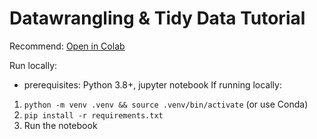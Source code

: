 # Datawrangling & Tidy Data Tutorial
Recommend:
[Open in Colab](https://colab.research.google.com/github/justingebert/datawrangling-tidydata/blob/main/solution.ipynb)

Run locally:
- prerequisites: Python 3.8+, jupyter notebook
If running locally:
1) `python -m venv .venv && source .venv/bin/activate` (or use Conda)
2) `pip install -r requirements.txt`
3) Run the notebook